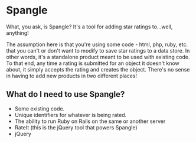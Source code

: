 # Spangle

What, you ask, is Spangle? It's a tool for adding star ratings to&hellip;well,
anything!

The assumption here is that you're using some code - html, php, ruby, etc.
that you can't or don't want to modify to save star ratings to a data store.
In other words, it's a standalone product meant to be used with existing code.
To that end, any time a rating is submitted for an object it doesn't know
about, it simply accepts the rating and creates the object. There's no sense
in having to add new products in two different places!

## What do I need to use Spangle?

* Some existing code.
* Unique identifiers for whatever is being rated.
* The ability to run Ruby on Rails on the same or another server
* RateIt (this is the jQuery tool that powers Spangle)
* jQuery